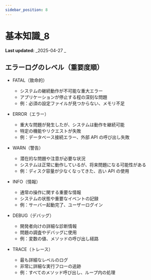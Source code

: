 ```yaml
---
sidebar_position: 8
---
```


# 基本知識_8

**Last updated:** _2025-04-27 _

## エラーログのレベル（重要度順）

- FATAL（致命的）

  - システムの継続動作が不可能な重大エラー
  - アプリケーションが停止する程の深刻な問題
  - 例：必須の設定ファイルが見つからない、メモリ不足

- ERROR（エラー）

  - 重大な問題が発生したが、システムは動作を継続可能
  - 特定の機能やリクエストが失敗
  - 例：データベース接続エラー、外部 API の呼び出し失敗

- WARN（警告）

  - 潜在的な問題や注意が必要な状況
  - システムは正常に動作しているが、将来問題になる可能性がある
  - 例：ディスク容量が少なくなってきた、古い API の使用

- INFO（情報）

  - 通常の操作に関する重要な情報
  - システムの状態や重要なイベントの記録
  - 例：サーバー起動完了、ユーザーログイン

- DEBUG（デバッグ）

  - 開発者向けの詳細な診断情報
  - 問題の調査やデバッグに使用
  - 例：変数の値、メソッドの呼び出し経路

- TRACE（トレース）

  - 最も詳細なレベルのログ
  - 非常に詳細な実行フローの追跡
  - 例：すべてのメソッド呼び出し、ループ内の処理
